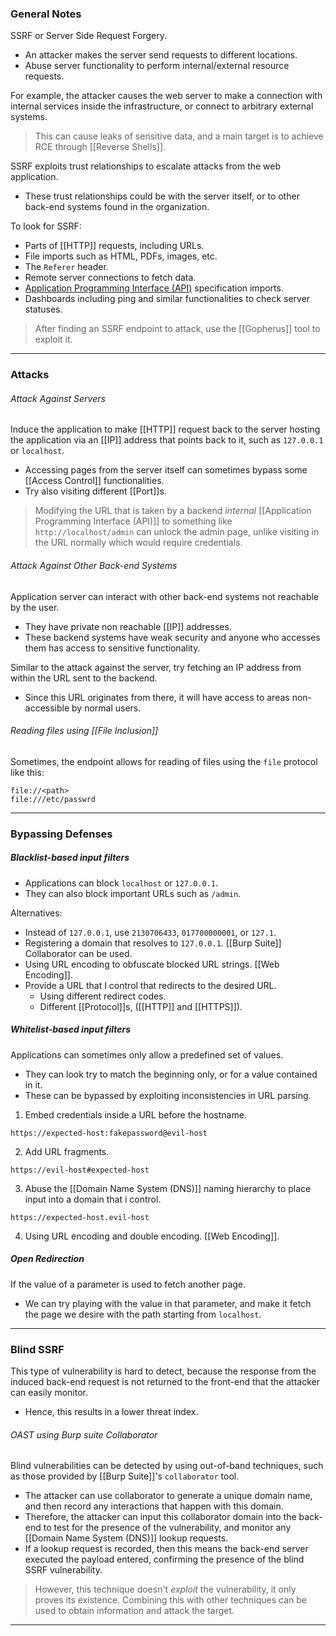 ### General Notes

SSRF or Server Side Request Forgery.
- An attacker makes the server send requests to different locations.
- Abuse server functionality to perform internal/external resource requests.

For example, the attacker causes the web server to make a connection with internal services inside the infrastructure, or connect to arbitrary external systems.

> This can cause leaks of sensitive data, and a main target is to achieve RCE through [[Reverse Shells]].

SSRF exploits trust relationships to escalate attacks from the web application.
- These trust relationships could be with the server itself, or to other back-end systems found in the organization.

To look for SSRF:
- Parts of [[HTTP]] requests, including URLs.
- File imports such as HTML, PDFs, images, etc.
- The `Referer` header.
- Remote server connections to fetch data.
- [Application Programming Interface (API)](Application%20Programming%20Interface%20(API).md) specification imports.
- Dashboards including ping and similar functionalities to check server statuses.

> After finding an SSRF endpoint to attack, use the [[Gopherus]] tool to exploit it.

---
### Attacks

###### Attack Against Servers

Induce the application to make [[HTTP]] request back to the server hosting the application via an [[IP]] address that points back to it, such as `127.0.0.1` or `localhost`.
- Accessing pages from the server itself can sometimes bypass some [[Access Control]] functionalities.
- Try also visiting different [[Port]]s.

> Modifying the URL that is taken by a backend *internal* [[Application Programming Interface (API)]] to something like `http://localhost/admin` can unlock the admin page, unlike visiting in the URL normally which would require credentials.

###### Attack Against Other Back-end Systems

 Application server can interact with other back-end systems not reachable by the user.
- They have private non reachable [[IP]] addresses.
- These backend systems have weak security and anyone who accesses them has access to sensitive functionality.

Similar to the attack against the server, try fetching an IP address from within the URL sent to the backend.
- Since this URL originates from there, it will have access to areas non-accessible by normal users.

###### Reading files using [[File Inclusion]]

Sometimes, the endpoint allows for reading of files using the `file` protocol like this:
```
file://<path>
file:///etc/passwrd
```

---
### Bypassing Defenses

##### Blacklist-based input filters

- Applications can block `localhost` or `127.0.0.1`.
- They can also block important URLs such as `/admin`.

Alternatives: 
* Instead of `127.0.0.1`, use `2130706433`, `017700000001`, or `127.1`.
* Registering a domain that resolves to `127.0.0.1`. [[Burp Suite]] Collaborator can be used.
* Using URL encoding to obfuscate blocked URL strings. [[Web Encoding]].
* Provide a URL that I control that redirects to the desired URL. 
	* Using different redirect codes.
	* Different [[Protocol]]s, ([[HTTP]] and [[HTTPS]]).

##### Whitelist-based input filters

Applications can sometimes only allow a predefined set of values.
- They can look try to match the beginning only, or for a value contained in it.
- These can be bypassed by exploiting inconsistencies in URL parsing.

1. Embed credentials inside a URL before the hostname.
```
https://expected-host:fakepassword@evil-host
```

2. Add URL fragments.
```
https://evil-host#expected-host
```

3. Abuse the [[Domain Name System (DNS)]] naming hierarchy to place input into a domain that i control.
```
https://expected-host.evil-host
```

4.  Using URL encoding and double encoding. [[Web Encoding]].

##### Open Redirection

If the value of a parameter is used to fetch another page.
- We can try playing with the value in that parameter, and make it fetch the page we desire with the path starting from `localhost`.

---
### Blind SSRF

This type of vulnerability is hard to detect, because the response from the induced back-end request is not returned to the front-end that the attacker can easily monitor.
- Hence, this results in a lower threat index.
###### OAST using Burp suite Collaborator
Blind vulnerabilities can be detected by using out-of-band techniques, such as those provided by [[Burp Suite]]'s `collaborator` tool.
- The attacker can use collaborator to generate a unique domain name, and then record any interactions that happen with this domain.
- Therefore, the attacker can input this collaborator domain into the back-end to test for the presence of the vulnerability, and monitor any [[Domain Name System (DNS)]] lookup requests.
- If a lookup request is recorded, then this means the back-end server executed the payload entered, confirming the presence of the blind SSRF vulnerability.

> However, this technique doesn't *exploit* the vulnerability, it only proves its existence. Combining this with other techniques can be used to obtain information and attack the target.

---
